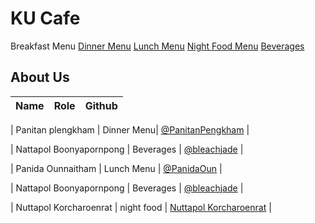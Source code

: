 # KU Cafe


Breakfast Menu
[Dinner Menu](#Menu.md)
[Lunch Menu](Menu.md#LunchMenu)
[Night Food Menu](Menu.md#Night-Food-menu)
[Beverages](Menu.md#Beverages)

## About Us

| Name      | Role      | Github   |
|:----------|-----------|----------|


| Panitan plengkham | Dinner Menu| [@PanitanPengkham](https://github.com/PanitanPlengkham) |

| Nattapol Boonyapornpong | Beverages | [@bleachjade](https://github.com/bleachjade) |

| Panida Ounnaitham | Lunch Menu | [@PanidaOun](https://github.com/PanidaOun) |

| Nattapol Boonyapornpong | Beverages | [@bleachjade](https://github.com/bleachjade) |

| Nuttapol Korcharoenrat | night food | [Nuttapol Korcharoenrat](https://github.com/nuttapol-kor) |



